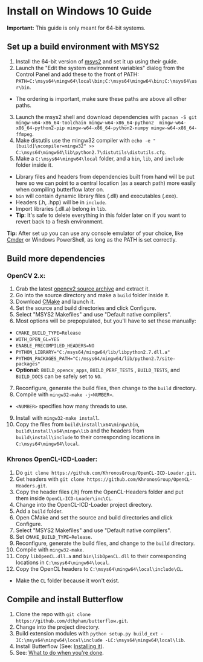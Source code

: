 # Install on Windows 10 Guide
**Important:** This guide is only meant for 64-bit systems.

## Set up a build environment with MSYS2
1. Install the 64-bit version of [msys2](https://msys2.github.io/) and set it up using their guide.
2. Launch the "Edit the system environment variables" dialog from the Control Panel and add these to the front of PATH: `PATH=C:\msys64\mingw64\local\bin;C:\msys64\mingw64\bin;C:\msys64\usr\bin`.
 * The ordering is important, make sure these paths are above all other paths.
3. Launch the msys2 shell and download dependencies with `pacman -S git mingw-w64-x86_64-toolchain mingw-w64-x86_64-python2  mingw-w64-x86_64-python2-pip mingw-w64-x86_64-python2-numpy mingw-w64-x86_64-ffmpeg`.
4. Make distutils use the mingw32 compiler with `echo -e "[build]\ncompiler=mingw32" >> C:\msys64\mingw64\lib\python2.7\distutils\distutils.cfg`.
5. Make a `C:\msys64\mingw64\local` folder, and a `bin`, `lib`, and `include` folder inside it.
 * Library files and headers from dependencies built from hand will be put here so we can point to a central location (as a search path) more easily when compiling butterflow later on.
 * `bin` will contain dynamic library files (.dll) and executables (.exe).
 * Headers (.h, .hpp) will be in `include`.
 * Import libraries (.dll.a) belong in `lib`.
 * **Tip**: It's safe to delete everything in this folder later on if you want to revert back to a fresh environment.

 **Tip:** After set up you can use any console emulator of your choice, like [Cmder](http://cmder.net/) or Windows PowerShell, as long as the PATH is set correctly.

## Build more dependencies

### OpenCV 2.x:
1. Grab the latest [opencv2 source archive](https://github.com/opencv/opencv/releases) and extract it.
2. Go into the source directory and make a `build` folder inside it.
3. Download [CMake](https://cmake.org/) and launch it.
4. Set the source and build directories and click Configure.
5. Select "MSYS2 Makefiles" and use "Default native compilers".
6. Most options will be prepopulated, but you'll have to set these manually:
 * `CMAKE_BUILD_TYPE=Release`
 * `WITH_OPEN_GL=YES`
 * `ENABLE_PRECOMPILED_HEADERS=NO`
 * `PYTHON_LIBRARY="C:/msys64/mingw64/lib/libpython2.7.dll.a"`
 * `PYTHON_PACKAGES_PATH="C:/msys64/mingw64/lib/python2.7/site-packages"`
 * **Optional:** `BUILD_opencv_apps`, `BUILD_PERF_TESTS` , `BUILD_TESTS`, and `BUILD_DOCS` can be safely set to `NO`.
7. Reconfigure, generate the build files, then change to the `build` directory.
8. Compile with `mingw32-make -j<NUMBER>`.
  * `<NUMBER>` specifies how many threads to use.
9. Install with `mingw32-make install`.
10. Copy the files from `build\install\x64\mingw\bin`, `build\install\x64\mingw\lib` and the headers from `build\install\include` to their corresponding locations in `C:\msys64\mingw64\local`.

### Khronos OpenCL-ICD-Loader:
1. Do `git clone https://github.com/KhronosGroup/OpenCL-ICD-Loader.git`.
2. Get headers with `git clone https://github.com/KhronosGroup/OpenCL-Headers.git`.
3. Copy the header files (.h) from the OpenCL-Headers folder and put them inside `OpenCL-ICD-Loader\inc\CL`.
4. Change into the OpenCL-ICD-Loader project directory.
5. Add a `build` folder.
6. Open CMake and set the source and build directories and click Configure.
7. Select "MSYS2 Makefiles" and use "Default native compilers".
8. Set `CMAKE_BUILD_TYPE=Release`.
9. Reconfigure, generate the build files, and change to the `build` directory.
10. Compile with `mingw32-make`.
11. Copy `libOpenCL.dll.a` and `bin\libOpenCL.dll` to their corresponding locations in `C:\msys64\mingw64\local`.
12. Copy the OpenCL headers to `C:\msys64\mingw64\local\include\CL`.
 * Make the `CL` folder because it won't exist.

## Compile and install Butterflow
1. Clone the repo with `git clone https://github.com/dthpham/butterflow.git`.
2. Change into the project directory.
3. Build extension modules with `python setup.py build_ext -IC:\msys64\mingw64\local\include -LC:\msys64\mingw64\local\lib`.
4. Install Butterflow (See: [Installing it](Install-From-Source-Guide.md#installing-it)).
5. See: [What to do when you're done](Install-From-Source-Guide.md#what-to-do-when-youre-done-installing).
